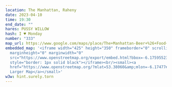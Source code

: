 ```yaml
---
location: The Manhattan, Raheny
date: 2023-04-10
time: 19:30
end_date: ""
hares: PUSSY WILLOW
hash: I ♥ Monday
number: "333"
map_url: https://www.google.com/maps/place/The+Manhattan-Beer+%26+Food+Co/@53.3805683,-6.1793511,17z/data=!3m1!4b1!4m6!3m5!1s0x48670f8d1b7e8789:0xfa44d7c1c9e250c2!8m2!3d53.3805684!4d-6.1748664!16s%2Fg%2F11b75jh9j1
embedded_map: '<iframe width="425" height="350" frameborder="0" scrolling="no"
  marginheight="0" marginwidth="0"
  src="https://www.openstreetmap.org/export/embed.html?bbox=-6.1759552359581%2C53.37991740142866%2C-6.173589527606965%2C53.381285340461666&amp;layer=mapnik&amp;marker=53.380601376438285%2C-6.174772381782532"
  style="border: 1px solid black"></iframe><br/><small><a
  href="https://www.openstreetmap.org/?mlat=53.38060&amp;mlon=-6.17477#map=19/53.38060/-6.17477">View
  Larger Map</a></small>'
w3w: hint.surely.torn
---
```

